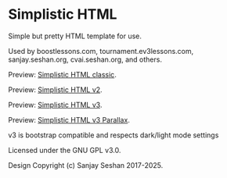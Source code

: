 # Simplistic HTML

Simple but pretty HTML template for use.

Used by boostlessons.com, tournament.ev3lessons.com, sanjay.seshan.org, cvai.seshan.org, and others.

Preview: <a href="http://sanjayseshan.github.io/Simplistic-HTML/">Simplistic HTML classic</a>.

Preview: <a href="http://sanjayseshan.github.io/Simplistic-HTML/oldstyle">Simplistic HTML v2</a>.

Preview: <a href="http://sanjayseshan.github.io/Simplistic-HTML/newstyle">Simplistic HTML v3</a>.

Preview: <a href="http://sanjayseshan.github.io/Simplistic-HTML/parallax">Simplistic HTML v3 Parallax</a>.

v3 is bootstrap compatible and respects dark/light mode settings


Licensed under the GNU GPL v3.0.

Design Copyright (c) Sanjay Seshan 2017-2025.
